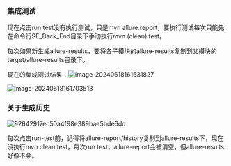 ### 集成测试

现在点击run test没有执行测试，只是mvn allure:report，要执行测试每次只能先在命令行SE_Back_End目录下手动执行mvn (clean) test。

每次如果新生成allure-results，要将各子模块的allure-results复制到父模块的target/allure-results目录下。

现在的集成测试结果：![image-20240618161631827](D:\Desktop\学习\大三下\软件测试\集成测试结果1.png)

![image-20240618161703513](D:\Desktop\学习\大三下\软件测试\集成测试结果1.2.png)

### 关于生成历史

![92642917ec50a4f98e389bae5bde6dd](D:\Desktop\学习\大三下\软件测试\allure-history.png)

每次点击run-test前，记得将allure-report/history复制到allure-results下，现在没执行mvn clean test，每次run test，allure-report会被清空，但allure-results好像不会。